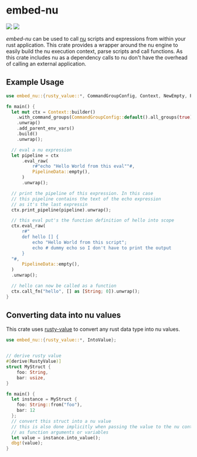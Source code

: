 # embed-nu

[![](https://img.shields.io/crates/v/embed-nu?style=for-the-badge)](https://crates.io/crates/embed-nu)
[![](https://img.shields.io/docsrs/embed-nu/latest?style=for-the-badge)](https://docs.rs/embed-nu/)

*embed-nu* can be used to call [nu](https://github.com/nushell/nushell) scripts and expressions
from within your rust application. This crate provides a wrapper around the nu engine to easily build
the nu execution context, parse scripts and call functions. As this crate includes nu as a dependency
calls to nu don't have the overhead of calling an external application. 

## Example Usage

```rust
use embed_nu::{rusty_value::*, CommandGroupConfig, Context, NewEmpty, PipelineData};

fn main() {
  let mut ctx = Context::builder()
    .with_command_groups(CommandGroupConfig::default().all_groups(true))
    .unwrap()
    .add_parent_env_vars()
    .build()
    .unwrap();

  // eval a nu expression
  let pipeline = ctx
      .eval_raw(
          r#"echo "Hello World from this eval""#,
          PipelineData::empty(),
      )
      .unwrap();

  // print the pipeline of this expression. In this case
  // this pipeline contains the text of the echo expression
  // as it's the last expressin 
  ctx.print_pipeline(pipeline).unwrap();

  // this eval put's the function definition of hello into scope 
  ctx.eval_raw(
      r#"
      def hello [] {
          echo "Hello World from this script";
          echo # dummy echo so I don't have to print the output
      }        
  "#,
      PipelineData::empty(),
  )
  .unwrap();

  // hello can now be called as a function
  ctx.call_fn("hello", [] as [String; 0]).unwrap();
}
```


## Converting data into nu values

This crate uses [rusty-value](https://github.com/Trivernis/rusty-value) to convert any rust
data type into nu values.

```rust
use embed_nu::{rusty_value::*, IntoValue};


// derive rusty value
#[derive(RustyValue)]
struct MyStruct {
    foo: String,
    bar: usize,
}

fn main() {
  let instance = MyStruct {
    foo: String::from("foo"),
    bar: 12
  };
  // convert this struct into a nu value
  // this is also done implicitly when passing the value to the nu context
  // as function arguments or variables
  let value = instance.into_value();
  dbg!(value);
}
```